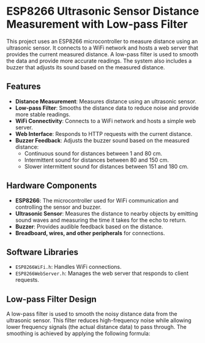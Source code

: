 # ESP8266 Ultrasonic Sensor Distance Measurement with Low-pass Filter

This project uses an ESP8266 microcontroller to measure distance using an ultrasonic sensor. It connects to a WiFi network and hosts a web server that provides the current measured distance. A low-pass filter is used to smooth the data and provide more accurate readings. The system also includes a buzzer that adjusts its sound based on the measured distance.

## Features

- **Distance Measurement**: Measures distance using an ultrasonic sensor.
- **Low-pass Filter**: Smooths the distance data to reduce noise and provide more stable readings.
- **WiFi Connectivity**: Connects to a WiFi network and hosts a simple web server.
- **Web Interface**: Responds to HTTP requests with the current distance.
- **Buzzer Feedback**: Adjusts the buzzer sound based on the measured distance:
  - Continuous sound for distances between 1 and 80 cm.
  - Intermittent sound for distances between 80 and 150 cm.
  - Slower intermittent sound for distances between 151 and 180 cm.

## Hardware Components

- **ESP8266**: The microcontroller used for WiFi communication and controlling the sensor and buzzer.
- **Ultrasonic Sensor**: Measures the distance to nearby objects by emitting sound waves and measuring the time it takes for the echo to return.
- **Buzzer**: Provides audible feedback based on the distance.
- **Breadboard, wires, and other peripherals** for connections.

## Software Libraries

- `ESP8266WiFi.h`: Handles WiFi connections.
- `ESP8266WebServer.h`: Manages the web server that responds to client requests.

## Low-pass Filter Design

A low-pass filter is used to smooth the noisy distance data from the ultrasonic sensor. This filter reduces high-frequency noise while allowing lower frequency signals (the actual distance data) to pass through. The smoothing is achieved by applying the following formula:


